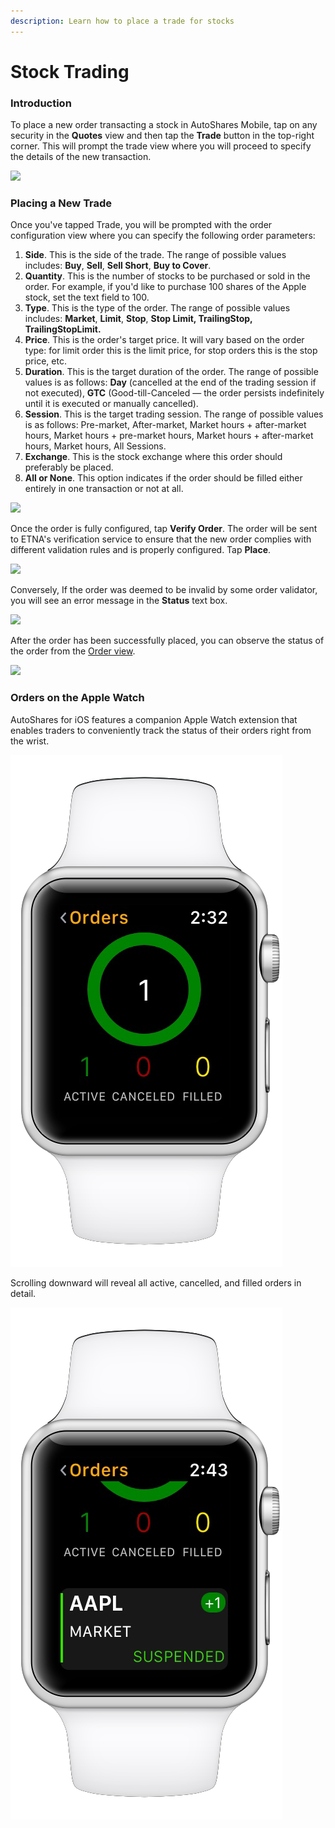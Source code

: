 ```yaml
---
description: Learn how to place a trade for stocks
---
```


# Stock Trading

### Introduction

To place a new order transacting a stock in AutoShares Mobile, tap on any security in the **Quotes** view and then tap the **Trade** button in the top-right corner. This will prompt the trade view where you will proceed to specify the details of the new transaction.

![](<../../../../.gitbook/assets/img\_ff96693f5a2f-1\_iphonexspacegrey\_portrait (1).png>)

### Placing a New Trade

Once you've tapped Trade, you will be prompted with the order configuration view where you can specify the following order parameters:

1. **Side**. This is the side of the trade. The range of possible values includes: **Buy**, **Sell**, **Sell Short**, **Buy to Cover**.
2. **Quantity**. This is the number of stocks to be purchased or sold in the order. For example, if you'd like to purchase 100 shares of  the Apple stock, set the text field to 100.
3. **Type**. This is the type of the order. The range of possible values includes: **Market**, **Limit**, **Stop**, **Stop Limit, TrailingStop, TrailingStopLimit.**
4. **Price**. This is the order's target price. It will vary based on the order type: for limit order this is the limit price, for stop orders this is the stop price, etc.
5. **Duration**. This is the target duration of the order. The range of possible values is as follows: **Day** (cancelled at the end of the trading session if not executed), **GTC** (Good-till-Canceled — the order persists indefinitely until it is executed or manually cancelled).
6. **Session**. This is the target trading session. The range of possible values is as follows: Pre-market, After-market, Market hours + after-market hours, Market hours + pre-market hours, Market hours + after-market hours,  Market hours, All Sessions.
7. **Exchange**. This is the stock exchange where this order should preferably be placed.
8. **All or None**. This option indicates if the order should be filled either entirely in one transaction or not at all.

![](../../../../.gitbook/assets/img\_2b534b44cb96-1\_iphonexspacegrey\_portrait.png)

Once the order is fully configured, tap **Verify Order**. The order will be sent to ETNA's verification service to ensure that the new order complies with different validation rules and is properly configured. Tap **Place**.

![](../../../../.gitbook/assets/img\_989001a15890-1\_iphonexspacegrey\_portrait.png)

Conversely, If the order was deemed to be invalid by some order validator, you will see an error message in the **Status** text box.

![](../../../../.gitbook/assets/assets\_-lg87vekkhvglbrecnrm\_-lg8mbk\_qfyofjupdere\_-lg8mdeseo619dq-qx9m\_img\_0065\_iphonexspacegrey\_portrait.png)

After the order has been successfully placed, you can observe the status of the order from the [Order view](../../orders-view.md).

![](../../../../.gitbook/assets/img\_0972f1d73547-1\_iphonexspacegrey\_portrait.png)

### Orders on the Apple Watch

AutoShares for iOS features a companion Apple Watch extension that enables traders to conveniently track the status of their orders right from the wrist.

![](../../../../.gitbook/assets/silver-white-band-5.png)

Scrolling downward will reveal all active, cancelled, and filled orders in detail.

![](../../../../.gitbook/assets/silver-white-band-6.png)
